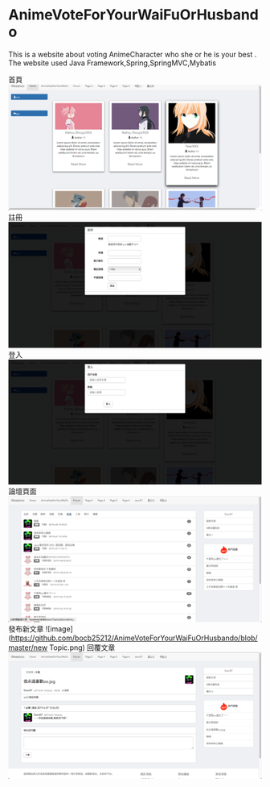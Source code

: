 # AnimeVoteForYourWaiFuOrHusbando
This is a website about voting AnimeCharacter who she or he is your best . 
The website used Java Framework,Spring,SpringMVC,Mybatis

首頁
![image](https://github.com/bocb25212/AnimeVoteForYourWaiFuOrHusbando/blob/master/index.png)
註冊
![image](https://github.com/bocb25212/AnimeVoteForYourWaiFuOrHusbando/blob/master/register.png)
登入
![image](https://github.com/bocb25212/AnimeVoteForYourWaiFuOrHusbando/blob/master/login.png)
論壇頁面
![image](https://github.com/bocb25212/AnimeVoteForYourWaiFuOrHusbando/blob/master/forum.png)
發布新文章
![image](https://github.com/bocb25212/AnimeVoteForYourWaiFuOrHusbando/blob/master/new Topic.png)
回覆文章
![image](https://github.com/bocb25212/AnimeVoteForYourWaiFuOrHusbando/blob/master/reply.png)

